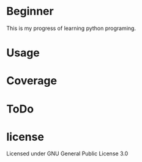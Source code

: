 # Beginner
This is my progress of learning python programing.
# Usage

# Coverage
# ToDo
# license
Licensed under GNU General Public License 3.0
